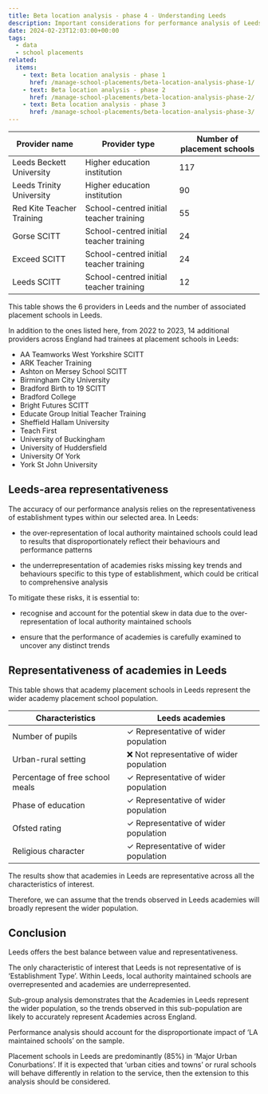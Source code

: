```yaml
---
title: Beta location analysis - phase 4 - Understanding Leeds
description: Important considerations for performance analysis of Leeds as the beta sample location
date: 2024-02-23T12:03:00+00:00
tags:
  - data
  - school placements
related:
  items:
    - text: Beta location analysis - phase 1
      href: /manage-school-placements/beta-location-analysis-phase-1/
    - text: Beta location analysis - phase 2
      href: /manage-school-placements/beta-location-analysis-phase-2/
    - text: Beta location analysis - phase 3
      href: /manage-school-placements/beta-location-analysis-phase-3/
---
```




| Provider name | Provider type | Number of placement schools |
| --- | --- | --- |
| Leeds Beckett University | Higher education institution | 117 |
| Leeds Trinity University | Higher education institution | 90 |
| Red Kite Teacher Training | School-centred initial teacher training  | 55 |
| Gorse SCITT | School-centred initial teacher training | 24 |
| Exceed SCITT | School-centred initial teacher training | 24 |
| Leeds SCITT | School-centred initial teacher training | 12 |

This table shows the 6 providers in Leeds and the number of associated placement schools in Leeds.

In addition to the ones listed here, from 2022 to 2023, 14 additional providers across England had trainees at placement schools in Leeds:

- AA Teamworks West Yorkshire SCITT
- ARK Teacher Training
- Ashton on Mersey School SCITT
- Birmingham City University
- Bradford Birth to 19 SCITT
- Bradford College
- Bright Futures SCITT
- Educate Group Initial Teacher Training
- Sheffield Hallam University
- Teach First
- University of Buckingham
- University of Huddersfield
- University Of York
- York St John University

## Leeds-area representativeness

The accuracy of our performance analysis relies on the representativeness of establishment types within our selected area. In Leeds:

- the over-representation of local authority maintained schools could lead to results that disproportionately reflect their behaviours and performance patterns

- the underrepresentation of academies risks missing key trends and behaviours specific to this type of establishment, which could be critical to comprehensive analysis

To mitigate these risks, it is essential to:

- recognise and account for the potential skew in data due to the over-representation of local authority maintained schools

- ensure that the performance of academies is carefully examined to uncover any distinct trends

## Representativeness of academies in Leeds

This table shows that academy placement schools in Leeds represent the wider academy placement school population.

| Characteristics | Leeds academies |
| --- | --- |
| Number of pupils | ✓ Representative of wider population |
| Urban-rural setting | ❌ Not representative of wider population |
| Percentage of free school meals | ✓ Representative of wider population |
| Phase of education | ✓ Representative of wider population |
| Ofsted rating | ✓ Representative of wider population |
| Religious character | ✓ Representative of wider population |

The results show that academies in Leeds are representative across all the characteristics of interest.

Therefore, we can assume that the trends observed in Leeds academies will broadly represent the wider population.

## Conclusion

Leeds offers the best balance between value and representativeness.

The only characteristic of interest that Leeds is not representative of is ‘Establishment Type’. Within Leeds, local authority maintained schools are overrepresented and academies are underrepresented.

Sub-group analysis demonstrates that the Academies in Leeds represent the wider population, so the trends observed in this sub-population are likely to accurately represent Academies across England.

Performance analysis should account for the disproportionate impact of ‘LA maintained schools’ on the sample.

Placement schools in Leeds are predominantly (85%) in ‘Major Urban Conurbations’. If it is expected that ‘urban cities and towns’ or rural schools will behave differently in relation to the service, then the extension to this analysis should be considered.

